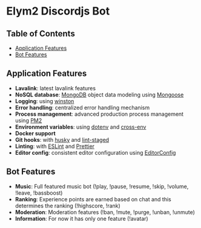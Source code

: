 # Elym2 Discordjs Bot

## Table of Contents

- [Application Features](#application-features)
- [Bot Features](#bot-features)

## Application Features

- **Lavalink**: latest lavalink features
- **NoSQL database**: [MongoDB](https://www.mongodb.com) object data modeling using [Mongoose](https://mongoosejs.com)
- **Logging**: using [winston](https://github.com/winstonjs/winston)
- **Error handling**: centralized error handling mechanism
- **Process management**: advanced production process management using [PM2](https://pm2.keymetrics.io)
- **Environment variables**: using [dotenv](https://github.com/motdotla/dotenv) and [cross-env](https://github.com/kentcdodds/cross-env#readme)
- **Docker support**
- **Git hooks**: with [husky](https://github.com/typicode/husky) and [lint-staged](https://github.com/okonet/lint-staged)
- **Linting**: with [ESLint](https://eslint.org) and [Prettier](https://prettier.io)
- **Editor config**: consistent editor configuration using [EditorConfig](https://editorconfig.org)

## Bot Features

- **Music**: Full featured music bot (!play, !pause, !resume, !skip, !volume, !leave, !bassboost)
- **Ranking**: Experience points are earned based on chat and this determines the ranking (!highscore, !rank)
- **Moderation**: Moderation features (!ban, !mute, !purge, !unban, !unmute)
- **Information**: For now it has only one feature (!avatar)


